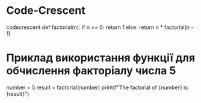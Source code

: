 # Code-Crescent
codecrescent
def factorial(n):
    if n == 0:
        return 1
    else:
        return n * factorial(n - 1)

# Приклад використання функції для обчислення факторіалу числа 5
number = 5
result = factorial(number)
print(f"The factorial of {number} is: {result}")
